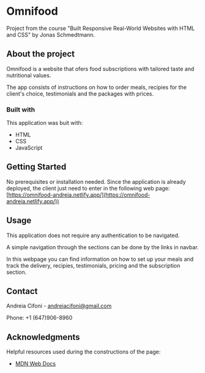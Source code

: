 # Omnifood
Project from the course "Built Responsive Real-World Websites with HTML and CSS" by Jonas Schmedtmann.

## About the project
Omnifood is a website that ofers food subscriptions with tailored taste and nutritional values.
  
The app consists of instructions on how to order meals, recipies for the client's choice, testimonials and the packages with prices. 
    
### Built with
This application was buit with:

* HTML
* CSS
* JavaScript


## Getting Started
No prerequisites or installation needed. Since the application is already deployed, the client just need to enter in the following web page:
[https://omnifood-andreia.netlify.app/](https://omnifood-andreia.netlify.app/))

## Usage
This application does not require any authentication to be navigated.

A simple navigation through the sections can be done by the links in navbar. 

In this webpage you can find information on how to set up your meals and track the delivery, recipies, testimonials, pricing and the subscription section.


## Contact
Andreia Cifoni - andreiacifoni@gmail.com

Phone: +1 (647)906-8960

## Acknowledgments
Helpful resources used during the constructions of the page:
- [MDN Web Docs](https://developer.mozilla.org/en-US/)


